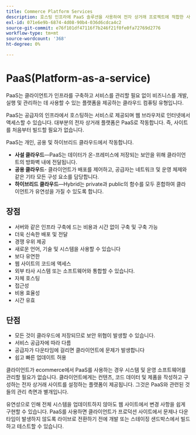 ```yaml
---
title: Commerce Platform Services
description: 호스팅 인프라에 PaaS 솔루션을 사용하여 전자 상거래 프로젝트에 적합한 사항을 결정할 때 얻을 수 있는 장점과 단점을 검토하십시오.
exl-id: 071e6e9b-6874-4d08-90b4-036d6cdca4c2
source-git-commit: e76f101df47116f7b246f21f0fe0fa72769d2776
workflow-type: tm+mt
source-wordcount: '368'
ht-degree: 0%

---
```


# PaaS(Platform-as-a-service)

PaaS는 클라이언트가 인프라를 구축하고 서비스를 관리할 필요 없이 비즈니스를 개발, 실행 및 관리하는 데 사용할 수 있는 플랫폼을 제공하는 클라우드 컴퓨팅 유형입니다.

PaaS는 공급자의 인프라에서 호스팅하는 서비스로 제공되며 웹 브라우저로 인터넷에서 액세스할 수 있습니다. 대부분의 전자 상거래 플랫폼은 PaaS로 작동합니다. 즉, 사이트를 처음부터 빌드할 필요가 없습니다.

PaaS는 개인, 공용 및 하이브리드 클라우드에서 작동합니다.

- **사설 클라우드**—PaaS는 데이터가 온-프레미스에 저장되는 보안을 위해 클라이언트의 방화벽 내에 전달됩니다.
- **공용 클라우드**- 클라이언트가 배포를 제어하고, 공급자는 네트워크 및 운영 체제와 같은 기타 모든 구성 요소를 담당합니다.
- **하이브리드 클라우드**—Hybrid는 private과 public의 함수를 모두 혼합하여 클라이언트가 유연성을 가질 수 있도록 합니다.

## 장점

- 서버와 같은 인프라 구축에 드는 비용과 시간 없이 구축 및 구축 가능
- 더욱 신속한 배포 및 전달
- 경쟁 우위 제공
- 새로운 언어, 기술 및 시스템을 사용할 수 있습니다
- 보다 유연한
- 웹 사이트의 코드에 액세스
- 외부 타사 시스템 또는 소프트웨어와 통합할 수 있습니다.
- 자체 호스팅
- 접근성
- 비용 효율성
- 시간 유효

## 단점

- 모든 것이 클라우드에 저장되므로 보안 위협이 발생할 수 있습니다.
- 서비스 공급자에 따라 다름
- 공급자가 다운타임에 걸리면 클라이언트에 문제가 발생합니다
- 쉽고 빠른 업데이트 허용

클라이언트가 ecommerce에서 PaaS를 사용하는 경우 시스템 및 운영 소프트웨어를 관리할 필요가 없습니다. 클라이언트에게는 컨텐츠, 코드 데이터 및 제품을 작성하고 구성하는 전자 상거래 사이트를 설정하는 플랫폼이 제공됩니다. 그것은 PaaS와 관련된 것들의 관리 측면과 별개입니다.

유연성으로 인해 전체 시스템을 업데이트하지 않아도 웹 사이트에서 변경 사항을 쉽게 구현할 수 있습니다. PaaS를 사용하면 클라이언트가 프로덕션 사이트에서 문제나 다운타임이 발생하지 않도록 라이브로 전환하기 전에 개발 또는 스테이징 샌드박스에서 빌드하고 테스트할 수 있습니다.
